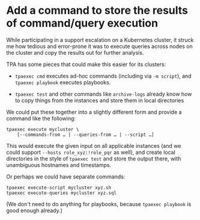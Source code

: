 # Add a command to store the results of command/query execution

While participating in a support escalation on a Kubernetes cluster, it
struck me how tedious and error-prone it was to execute queries across
nodes on the cluster and copy the results out for further analysis.

TPA has some pieces that could make this easier for its clusters:

* `tpaexec cmd` executes ad-hoc commands (including via `-m script`),
  and `tpaexec playbook` executes playbooks.

* `tpaexec test` and other commands like `archive-logs` already know how
  to copy things from the instances and store them in local directories

We could put these together into a slightly different form and provide a
command like the following:

    tpaexec execute mycluster \
        [--commands-from … | --queries-from … | --script …]

This would execute the given input on all applicable instances (and we
could support `--hosts role_xyz:!role_pqr` as well), and create local
directories in the style of `tpaexec test` and store the output there,
with unambiguous hostnames and timestamps.

Or perhaps we could have separate commands:

    tpaexec execute-script mycluster xyz.sh
    tpaexec execute-queries mycluster xyz.sql

(We don't need to do anything for playbooks, because `tpaexec playbook`
is good enough already.)

